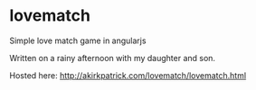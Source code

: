 # lovematch
Simple love match game in angularjs

Written on a rainy afternoon with my daughter and son.

Hosted here: http://akirkpatrick.com/lovematch/lovematch.html
